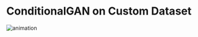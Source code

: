 # ConditionalGAN on Custom Dataset



![animation](https://user-images.githubusercontent.com/8023150/228054410-2b3bd93b-8a76-41d6-baa5-0e019b4af537.gif)
